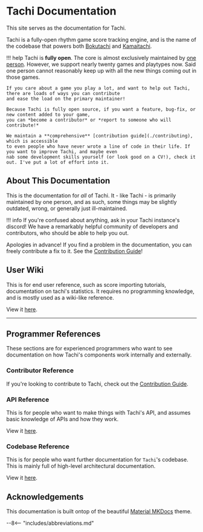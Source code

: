 # Tachi Documentation

This site serves as the documentation for Tachi.

Tachi is a fully-open rhythm game score tracking engine, and is the name of the codebase that powers
both [Bokutachi](https://boku.tachi.ac) and [Kamaitachi](https://kamai.tachi.ac).

!!! help
	Tachi is **fully open**. The core is almost exclusively maintained by [one person](https://github.com/zkldi).
	However, we support nearly twenty games and playtypes now. Said one person cannot reasonably keep up
	with all the new things coming out in those games.

	If you care about a game you play a lot, and want to help out Tachi, there are loads of ways you can contribute
	and ease the load on the primary maintainer!
	
	Because Tachi is fully open source, if you want a feature, bug-fix, or new content added to your game,
	you can *become a contributor* or *report to someone who will contribute!*

	We maintain a **comprehensive** [contribution guide](./contributing), which is accessible
	to even people who have never wrote a line of code in their life. If you want to improve Tachi, and maybe even
	nab some development skills yourself (or look good on a CV!), check it out. I've put a lot of effort into it.

## About This Documentation

This is the documentation for *all* of Tachi. It - like Tachi - is primarily maintained by one
person, and as such, some things may be slightly outdated, wrong, or generally just ill-maintained.

!!! info
	If you're confused about anything, ask in your Tachi instance's discord!
	We have a remarkably helpful community of developers and contributors, who should be able to help you out.

Apologies in advance! If you find a problem in the documentation, you can freely contribute a fix
to it. See the [Contribution Guide](./contributing)!

## User Wiki

This is for end user reference, such as score importing tutorials, documentation on tachi's
statistics. It requires no programming knowledge, and is mostly used as a wiki-like reference.

View it [here](./wiki).

*****

## Programmer References

These sections are for experienced programmers who want to see documentation on how
Tachi's components work internally and externally.

### Contributor Reference

If you're looking to contribute to Tachi, check out the [Contribution Guide](./contributing).

### API Reference

This is for people who want to make things with Tachi's API, and assumes basic knowledge of
APIs and how they work.

View it [here](./api).

### Codebase Reference

This is for people who want further documentation for `Tachi`'s codebase.
This is mainly full of high-level architectural documentation.

View it [here](./codebase).

## Acknowledgements

This documentation is built ontop of the beautiful [Material MKDocs](https://squidfunk.github.io/mkdocs-material) theme.

--8<-- "includes/abbreviations.md"
